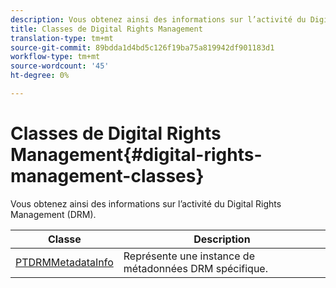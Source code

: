 ```yaml
---
description: Vous obtenez ainsi des informations sur l’activité du Digital Rights Management (DRM).
title: Classes de Digital Rights Management
translation-type: tm+mt
source-git-commit: 89bdda1d4bd5c126f19ba75a819942df901183d1
workflow-type: tm+mt
source-wordcount: '45'
ht-degree: 0%

---
```



# Classes de Digital Rights Management{#digital-rights-management-classes}

Vous obtenez ainsi des informations sur l’activité du Digital Rights Management (DRM).

| **Classe** | **Description** |
|---|---|
| [PTDRMMetadataInfo](https://help.adobe.com/en_US/primetime/api/psdk/appledoc/Classes/PTDRMMetadataInfo.html) | Représente une instance de métadonnées DRM spécifique. |